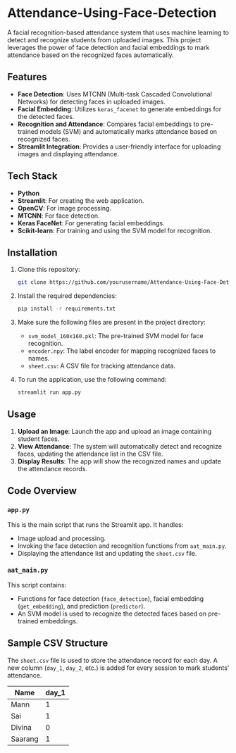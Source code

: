 # Attendance-Using-Face-Detection

A facial recognition-based attendance system that uses machine learning to detect and recognize students from uploaded images. This project leverages the power of face detection and facial embeddings to mark attendance based on the recognized faces automatically.

## Features

- **Face Detection**: Uses MTCNN (Multi-task Cascaded Convolutional Networks) for detecting faces in uploaded images.
- **Facial Embedding**: Utilizes `keras_facenet` to generate embeddings for the detected faces.
- **Recognition and Attendance**: Compares facial embeddings to pre-trained models (SVM) and automatically marks attendance based on recognized faces.
- **Streamlit Integration**: Provides a user-friendly interface for uploading images and displaying attendance.

## Tech Stack

- **Python**
- **Streamlit**: For creating the web application.
- **OpenCV**: For image processing.
- **MTCNN**: For face detection.
- **Keras FaceNet**: For generating facial embeddings.
- **Scikit-learn**: For training and using the SVM model for recognition.

## Installation

1. Clone this repository:

    ```bash
    git clone https://github.com/yourusername/Attendance-Using-Face-Detection.git
    ```

2. Install the required dependencies:

    ```bash
    pip install -r requirements.txt
    ```

3. Make sure the following files are present in the project directory:

    - `svm_model_160x160.pkl`: The pre-trained SVM model for face recognition.
    - `encoder.npy`: The label encoder for mapping recognized faces to names.
    - `sheet.csv`: A CSV file for tracking attendance data.

4. To run the application, use the following command:

    ```bash
    streamlit run app.py
    ```

## Usage

1. **Upload an Image**: Launch the app and upload an image containing student faces.
2. **View Attendance**: The system will automatically detect and recognize faces, updating the attendance list in the CSV file.
3. **Display Results**: The app will show the recognized names and update the attendance records.

## Code Overview

### `app.py`

This is the main script that runs the Streamlit app. It handles:

- Image upload and processing.
- Invoking the face detection and recognition functions from `aat_main.py`.
- Displaying the attendance list and updating the `sheet.csv` file.

### `aat_main.py`

This script contains:

- Functions for face detection (`face_detection`), facial embedding (`get_embedding`), and prediction (`predictor`).
- An SVM model is used to recognize the detected faces based on pre-trained embeddings.

## Sample CSV Structure

The `sheet.csv` file is used to store the attendance record for each day. A new column (`day_1`, `day_2`, etc.) is added for every session to mark students' attendance.

| Name      | day_1 |
| --------- | ----- |
| Mann      | 1     |
| Sai       | 1     | 
| Divina    | 0     |
| Saarang   | 1     |

